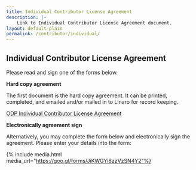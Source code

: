 ```yaml
---
title: Individual Contributor License Agreement
description: |-
	Link to Individual Contributor License Agreement document.
layout: default-plain
permalink: /contributor/individual/
---
```


## Individual Contributor License Agreement

Please read and sign one of the forms below.

**Hard copy agreement**

The first document is the hard copy agreement.
It can be printed, completed, and emailed and/or mailed in to Linaro for record keeping.

[ODP Individual Contributor License Agreement](https://www.opendataplane.org/contributor/individual/ODP-ContributorLicense_Individual.pdf)

**Electronically agreement sign**

Alternatively, you may complete the form below and electronically sign the agreement.
Please enter your details into the form:

{% include media.html media_url="https://goo.gl/forms/JiKWGYl8zzVzSN4Y2"%}
